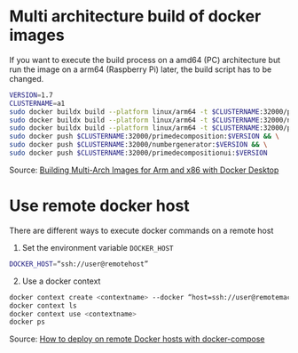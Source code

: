 # Multi architecture build of docker images
If you want to execute the build process on a amd64 (PC) architecture but run the image on a arm64 (Raspberry Pi) later, the build script has to be changed.

```sh
VERSION=1.7
CLUSTERNAME=a1
sudo docker buildx build --platform linux/arm64 -t $CLUSTERNAME:32000/primedecomposition:$VERSION -f PrimeDecomposition/Dockerfile .
sudo docker buildx build --platform linux/arm64 -t $CLUSTERNAME:32000/numbergenerator:$VERSION -f NumberGenerator/Dockerfile .
sudo docker buildx build --platform linux/arm64 -t $CLUSTERNAME:32000/primedecompositionui:$VERSION -f PrimeDecompositionUi/Dockerfile .
sudo docker push $CLUSTERNAME:32000/primedecomposition:$VERSION && \
sudo docker push $CLUSTERNAME:32000/numbergenerator:$VERSION && \
sudo docker push $CLUSTERNAME:32000/primedecompositionui:$VERSION
```

Source: [Building Multi-Arch Images for Arm and x86 with Docker Desktop](https://www.docker.com/blog/multi-arch-images/)

# Use remote docker host
There are different ways to execute docker commands on a remote host

1. Set the environment variable `DOCKER_HOST`
```bash
DOCKER_HOST=“ssh://user@remotehost” 
```

2. Use a docker context
```bash
docker context create <contextname> ‐‐docker “host=ssh://user@remotemachine”
docker context ls
docker context use <contextname>
docker ps
```

Source: [How to deploy on remote Docker hosts with docker-compose](https://www.docker.com/blog/how-to-deploy-on-remote-docker-hosts-with-docker-compose/)
